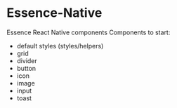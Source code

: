 # Essence-Native
Essence React Native components
Components to start:
- default styles (styles/helpers)
- grid
- divider
- button
- icon
- image
- input
- toast
